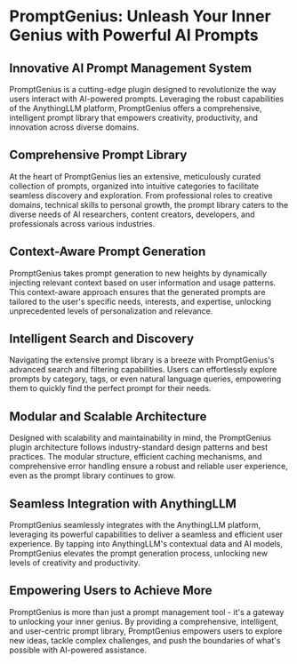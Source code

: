 # PromptGenius: Unleash Your Inner Genius with Powerful AI Prompts

## Innovative AI Prompt Management System
PromptGenius is a cutting-edge plugin designed to revolutionize the way users interact with AI-powered prompts. Leveraging the robust capabilities of the AnythingLLM platform, PromptGenius offers a comprehensive, intelligent prompt library that empowers creativity, productivity, and innovation across diverse domains.

## Comprehensive Prompt Library
At the heart of PromptGenius lies an extensive, meticulously curated collection of prompts, organized into intuitive categories to facilitate seamless discovery and exploration. From professional roles to creative domains, technical skills to personal growth, the prompt library caters to the diverse needs of AI researchers, content creators, developers, and professionals across various industries.

## Context-Aware Prompt Generation
PromptGenius takes prompt generation to new heights by dynamically injecting relevant context based on user information and usage patterns. This context-aware approach ensures that the generated prompts are tailored to the user's specific needs, interests, and expertise, unlocking unprecedented levels of personalization and relevance.

## Intelligent Search and Discovery
Navigating the extensive prompt library is a breeze with PromptGenius's advanced search and filtering capabilities. Users can effortlessly explore prompts by category, tags, or even natural language queries, empowering them to quickly find the perfect prompt for their needs.

## Modular and Scalable Architecture
Designed with scalability and maintainability in mind, the PromptGenius plugin architecture follows industry-standard design patterns and best practices. The modular structure, efficient caching mechanisms, and comprehensive error handling ensure a robust and reliable user experience, even as the prompt library continues to grow.

## Seamless Integration with AnythingLLM
PromptGenius seamlessly integrates with the AnythingLLM platform, leveraging its powerful capabilities to deliver a seamless and efficient user experience. By tapping into AnythingLLM's contextual data and AI models, PromptGenius elevates the prompt generation process, unlocking new levels of creativity and productivity.

## Empowering Users to Achieve More
PromptGenius is more than just a prompt management tool - it's a gateway to unlocking your inner genius. By providing a comprehensive, intelligent, and user-centric prompt library, PromptGenius empowers users to explore new ideas, tackle complex challenges, and push the boundaries of what's possible with AI-powered assistance.
